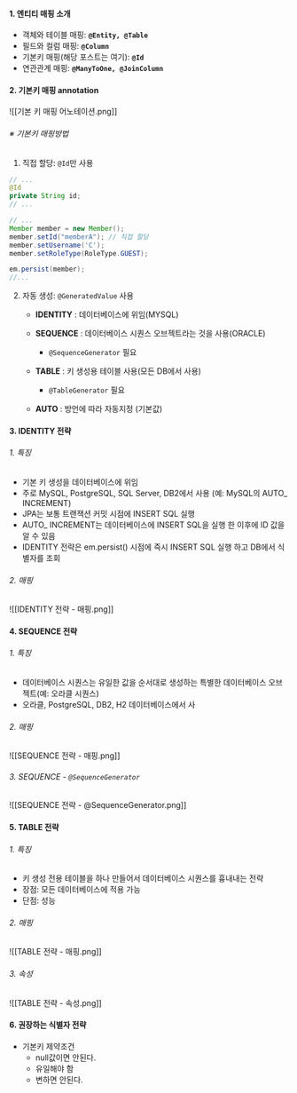 
#### 1. 엔티티 매핑 소개

- 객체와 테이블 매핑: **`@Entity, @Table`**
- 필드와 컬럼 매핑: **`@Column`**
- 기본키 매핑(해당 포스트는 여기): **`@Id`**
- 연관관계 매핑: **`@ManyToOne, @JoinColumn`**


#### 2. 기본키 매핑 annotation

![[기본 키 매핑 어노테이션.png]]

###### ※ 기본키 매핑방법
1. 직접 할당: `@Id`만 사용
```java
// ...
@Id
private String id;
// ...
```

```java
// ...
Member member = new Member();
member.setId("memberA"); // 직접 할당
member.setUsername('C');
member.setRoleType(RoleType.GUEST);

em.persist(member);
//...
```



2. 자동 생성: `@GeneratedValue` 사용
	- **IDENTITY** : 데이터베이스에 위임(MYSQL)
	- **SEQUENCE** : 데이터베이스 시퀀스 오브젝트라는 것을 사용(ORACLE)
		- `@SequenceGenerator` 필요

	- **TABLE** : 키 생성용 테이블 사용(모든 DB에서 사용)
		- `@TableGenerator` 필요

	- **AUTO** : 방언에 따라 자동지정 (기본값)


#### 3. IDENTITY 전략

###### 1. 특징
- 기본 키 생성을 데이터베이스에 위임
- 주로 MySQL, PostgreSQL, SQL Server, DB2에서 사용 (예: MySQL의 AUTO_ INCREMENT)
- JPA는 보통 트랜잭션 커밋 시점에 INSERT SQL 실행
- AUTO_ INCREMENT는 데이터베이스에 INSERT SQL을 실행 한 이후에 ID 값을 알 수 있음
- IDENTITY 전략은 em.persist() 시점에 즉시 INSERT SQL 실행 하고 DB에서 식별자를 조회

###### 2. 매핑
![[IDENTITY 전략 - 매핑.png]]


#### 4. SEQUENCE 전략

###### 1. 특징
- 데이터베이스 시퀀스는 유일한 값을 순서대로 생성하는 특별한 데이터베이스 오브젝트(예: 오라클 시퀀스)
- 오라클, PostgreSQL, DB2, H2 데이터베이스에서 사

###### 2. 매핑
![[SEQUENCE 전략 - 매핑.png]]

###### 3. SEQUENCE - `@SequenceGenerator`
![[SEQUENCE 전략 - @SequenceGenerator.png]]


#### 5. TABLE 전략 

###### 1. 특징
- 키 생성 전용 테이블을 하나 만들어서 데이터베이스 시퀀스를 흉내내는 전략
- 장점: 모든 데이터베이스에 적용 가능
- 단점: 성능
###### 2. 매핑
![[TABLE 전략 - 매핑.png]]
###### 3. 속성
![[TABLE 전략 - 속성.png]]


#### 6. 권장하는 식별자 전략

- 기본키 제약조건 
	- null값이면 안된다.
	- 유일해야 함
	- 변하면 안된다.